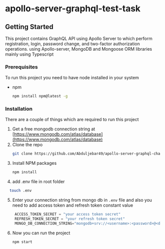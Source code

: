 # apollo-server-graphql-test-task

## Getting Started

This project contains GraphQL API using Apollo Server to which perform registration, login, password change, and two-factor authorization operations.
using Apollo-server, MongoDB and Mongoose ORM libraries mainly using Typescript

### Prerequisites

To run this project you need to have node installed in your system
* npm
  ```sh
  npm install npm@latest -g
  ```

### Installation

There are a couple of things which are required to run this project

1. Get a free mongodb connection string at [https://www.mongodb.com/atlas/database](https://www.mongodb.com/atlas/database)
2. Clone the repo
   ```sh
   git clone https://github.com/Abduljebar49/apollo-server-graphql-challenge.git
   ```
3. Install NPM packages
   ```sh
   npm install
   ```
4. add .env file in root folder
  ```sh
    touch .env
  ```
5. Enter your connection string from mongo db in `.env` file
    and also you need to add access token  and refresh token constant value
   ```js
    ACCESS_TOKEN_SECRET = "your access token secret"
    REFRESH_TOKEN_SECRET = "your refresh token secret"
    MONGO_DB_CONNECTION_STRING="mongodb+srv://<username>:<password>@<db-url>.mongodb.net/"
   ```
6. Now you can run the project
    ```sh
    npm start
    ```